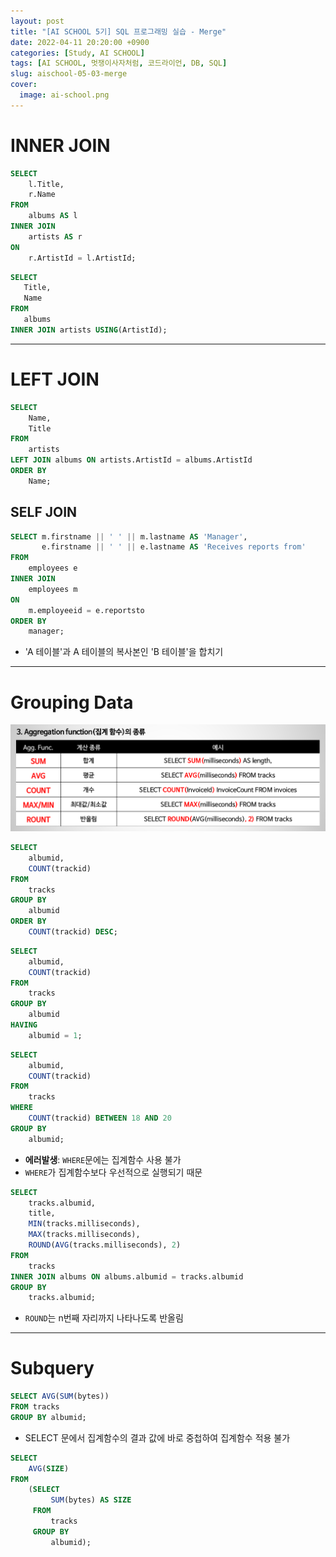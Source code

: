```yaml
---
layout: post
title: "[AI SCHOOL 5기] SQL 프로그래밍 실습 - Merge"
date: 2022-04-11 20:20:00 +0900
categories: [Study, AI SCHOOL]
tags: [AI SCHOOL, 멋쟁이사자처럼, 코드라이언, DB, SQL]
slug: aischool-05-03-merge
cover:
  image: ai-school.png
---
```


# INNER JOIN

```sql
SELECT 
    l.Title,
    r.Name
FROM 
    albums AS l
INNER JOIN
    artists AS r
ON 
    r.ArtistId = l.ArtistId;
```

```sql
SELECT
   Title, 
   Name
FROM
   albums
INNER JOIN artists USING(ArtistId);
```

---

# LEFT JOIN

```sql
SELECT
    Name, 
    Title
FROM
    artists
LEFT JOIN albums ON artists.ArtistId = albums.ArtistId
ORDER BY 
    Name;
```

## SELF JOIN

```sql
SELECT m.firstname || ' ' || m.lastname AS 'Manager',
       e.firstname || ' ' || e.lastname AS 'Receives reports from'
FROM
    employees e
INNER JOIN 
    employees m 
ON 
    m.employeeid = e.reportsto
ORDER BY 
    manager;
```

- 'A 테이블'과 A 테이블의 복사본인 'B 테이블'을 합치기

---

# Grouping Data

![agg-func](https://github.com/minyeamer/til/blob/main/.media/activities/ai-school/05-sql-programming/03-merge/agg-func.png?raw=true)

```sql
SELECT
    albumid,
    COUNT(trackid)
FROM
    tracks
GROUP BY
    albumid
ORDER BY 
    COUNT(trackid) DESC;
```

```sql
SELECT
    albumid,
    COUNT(trackid)
FROM
    tracks
GROUP BY
    albumid
HAVING
    albumid = 1;
```

```sql
SELECT
    albumid,
    COUNT(trackid)
FROM
    tracks
WHERE
    COUNT(trackid) BETWEEN 18 AND 20
GROUP BY
    albumid;
```

- **에러발생**: `WHERE`문에는 집계함수 사용 불가   
- `WHERE`가 집계함수보다 우선적으로 실행되기 때문

```sql
SELECT
    tracks.albumid,
    title,
    MIN(tracks.milliseconds),
    MAX(tracks.milliseconds),
    ROUND(AVG(tracks.milliseconds), 2)
FROM
    tracks
INNER JOIN albums ON albums.albumid = tracks.albumid
GROUP BY
    tracks.albumid;
```

- `ROUND`는 n번째 자리까지 나타나도록 반올림

---

# Subquery

```sql
SELECT AVG(SUM(bytes))
FROM tracks
GROUP BY albumid;
```

- SELECT 문에서 집계함수의 결과 값에 바로 중첩하여 집계함수 적용 불가

```sql
SELECT
    AVG(SIZE)
FROM
    (SELECT
         SUM(bytes) AS SIZE
     FROM
         tracks
     GROUP BY
         albumid);
```